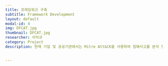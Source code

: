 ```yaml
---
title: 프레임워크 구축
subtitle: Framework Development
layout: default
modal-id: 4
img: DFCAT.jpg
thumbnail: DFCAT.jpg
researcher: 이익규
category: Project
description: 현재 기업 및 공공기관에서는 Mitre Att&CK을 사용하여 침해사고를 분석 및 대응하지만, 내부 정보 유출 사고에 대해서는 다루지 않는다. 해당 프로젝트는 Mitre ATT&CK 기반 디지털포렌식관점의 정보 유출 프레임워크를 구축하여 내/외부 정보 유출에 대한 보안 향상에 기여하고자 하는 프로젝트이다.
                  

---
```


